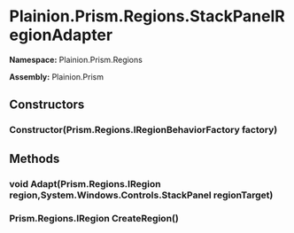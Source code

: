 
# Plainion.Prism.Regions.StackPanelRegionAdapter

**Namespace:** Plainion.Prism.Regions

**Assembly:** Plainion.Prism


## Constructors

### Constructor(Prism.Regions.IRegionBehaviorFactory factory)


## Methods

### void Adapt(Prism.Regions.IRegion region,System.Windows.Controls.StackPanel regionTarget)

### Prism.Regions.IRegion CreateRegion()
